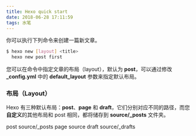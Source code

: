 ```yaml
---
title: Hexo quick start
date: 2018-06-28 17:11:59
tags: 水笔
---
```

你可以执行下列命令来创建一篇新文章。

```bash
$ hexo new [layout] <title>
  hexo new post first
```

您可以在命令中指定文章的布局（layout），默认为 **post**，可以通过修改 **_config.yml** 中的 **default_layout** 参数来指定默认布局。

### 布局（Layout）

Hexo 有三种默认布局：**post**、**page** 和 **draft**，它们分别对应不同的路径，而您**自定义**的其他布局和 post 相同，都将储存到 **source/_posts** 文件夹。

post	source/_posts
page	source
draft	source/_drafts
